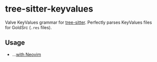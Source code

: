 # tree-sitter-keyvalues

Valve KeyValues grammar for [tree-sitter](https://github.com/tree-sitter/tree-sitter/). Perfectly parses KeyValues files for GoldSrc (`.res` files).

## Usage

* ...[with Neovim](nvim/USAGE.md)
